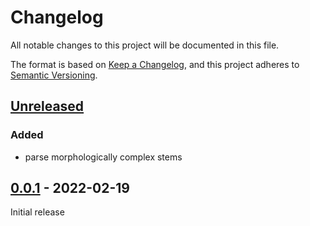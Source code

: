 # Changelog
All notable changes to this project will be documented in this file.

The format is based on [Keep a Changelog](https://keepachangelog.com/en/1.0.0/),
and this project adheres to [Semantic Versioning](https://semver.org/spec/v2.0.0.html).

## [Unreleased]

### Added
* parse morphologically complex stems

## [0.0.1] - 2022-02-19

Initial release

[Unreleased]: https://github.com/fmatter/morphinder/compare/v0.0.1...HEAD
[0.0.1]: https://github.com/fmatter/morphinder/compare/v0.0.1...v0.0.1